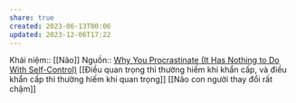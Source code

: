 ```yaml
---
share: true
created: 2023-06-13T00:06
updated: 2023-12-06T17:22
---
```

Khái niệm:: [[Não]]
Nguồn:: [Why You Procrastinate (It Has Nothing to Do With Self-Control)](https://www.nytimes.com/2019/03/25/smarter-living/why-you-procrastinate-it-has-nothing-to-do-with-self-control.html)
[[Điều quan trọng thì thường hiếm khi khẩn cấp, và điều khẩn cấp thì thường hiếm khi quan trọng]]
[[Não con người thay đổi rất chậm]]